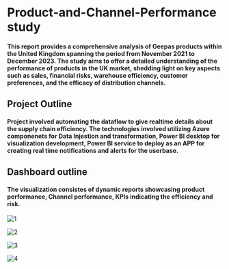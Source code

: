 # Product-and-Channel-Performance study
#### This report provides a comprehensive analysis of Geepas products within the United Kingdom spanning the period from November 2021 to December 2023. The study aims to offer a detailed understanding of the performance of products in the UK market, shedding light on key aspects such as sales, financial risks, warehouse efficiency, customer preferences, and the efficacy of distribution channels. 

## Project Outline 
#### Project involved automating the dataflow to give realtime details about the supply chain efficiency. The technologies involved utilizing Azure componenets for Data Injestion and transformation, Power BI desktop for visualization development, Power BI service to deploy as an APP for creating real time notifications and alerts for the userbase. 

## Dashboard outline 
#### The visualization consistes of dynamic reports showcasing product performance, Channel performance, KPIs indicating the efficiency and risk. 

![1](https://github.com/Mith1201/Product-and-Channel-study/assets/102762042/5704cca8-5e45-4d7e-8fab-6a521e01d469)

![2](https://github.com/Mith1201/Product-and-Channel-study/assets/102762042/5c666bc5-c3b5-4964-9006-5e178212ff08) 

![3](https://github.com/Mith1201/Product-and-Channel-study/assets/102762042/f8691a5e-9dc6-4892-b93b-6dd816033051) 

![4](https://github.com/Mith1201/Product-and-Channel-study/assets/102762042/dc06cd4e-8f10-4c10-8ac4-6b649128c37a) 





